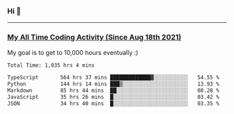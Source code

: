 ### Hi 🙂

---

### <a href="https://wakatime.com/@Eroxl">My All Time Coding Activity (Since Aug 18th 2021)</a>
My goal is to get to 10,000 hours eventually :)
<!--START_SECTION:waka-->

```txt
Total Time: 1,035 hrs 4 mins

TypeScript       564 hrs 37 mins █████████████▓░░░░░░░░░░░   54.55 %
Python           144 hrs 14 mins ███▒░░░░░░░░░░░░░░░░░░░░░   13.93 %
Markdown         85 hrs 44 mins  ██░░░░░░░░░░░░░░░░░░░░░░░   08.28 %
JavaScript       35 hrs 26 mins  █░░░░░░░░░░░░░░░░░░░░░░░░   03.42 %
JSON             34 hrs 40 mins  █░░░░░░░░░░░░░░░░░░░░░░░░   03.35 %
```

<!--END_SECTION:waka-->
